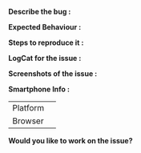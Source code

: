 **Describe the bug :** <br>

<!--Please state here what is currently happening.-->

**Expected Behaviour :** <br>

<!--State here what the feature should enable the user to do.-->

**Steps to reproduce it :** <br>

<!--Add steps to reproduce bugs or add information on the place where the feature should be implemented. Add links to a sample deployment or code.-->

**LogCat for the issue :** <br>

<!--Provide logs for the crash here.-->

**Screenshots of the issue :** <br>

<!--Where-ever possible add a screenshot of the issue.-->

**Smartphone Info :**
<!-- Please complete the following information -->
|               | |
|---------------|-|
|Platform       |<!-- [e.g. Windows NT 10.0, Macintosh, Iphone, Android 10] -->|
|Browser        |<!-- [e.g. Chrome/51.0.2704.106, Safari/537.36] -->           |

**Would you like to work on the issue?** <br>

<!--Let us know if this issue should be assigned to you or tell us who you think could help to solve this issue.-->